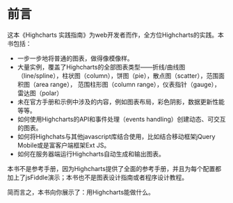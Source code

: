# 前言
这本《Highcharts 实践指南》为web开发者而作，全方位Highcharts的实践。本书包括：

*  一步一步地将普通的图表，做得像模像样。
*  大量实例，覆盖了Highcharts的全部图表类型——折线/曲线图（line/spline），柱状图（column），饼图（pie），散点图（scatter），范围面积图（area range）， 范围柱形图（column range），仪表指针（gauge），雷达图（polar）
*  未在官方手册和示例中涉及的内容，例如图表布局，彩色阴影，数据更新性能等等。
*  如何使用Highcharts的API和事件处理（events handling）创建动态、可交互的图表。
*  如何将Highchats与其他javascript库结合使用，比如结合移动框架jQuery Mobile或是富客户端框架Ext JS。
*  如何在服务器端运行Highcharts自动生成和输出图表。

本书不是参考手册，因为Highcharts提供了全面的参考手册，并且为每个配置都加上了jsFiddle演示；本书也不是图表设计指南或者程序设计教程。

简而言之，本书向你展示了：用Highcharts能做什么。